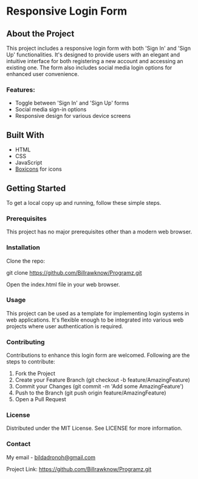 # Responsive Login Form

## About the Project
This project includes a responsive login form with both 'Sign In' and 'Sign Up' functionalities. It's designed to provide users with an elegant and intuitive interface for both registering a new account and accessing an existing one. The form also includes social media login options for enhanced user convenience.

### Features:
- Toggle between 'Sign In' and 'Sign Up' forms
- Social media sign-in options
- Responsive design for various device screens

## Built With
- HTML
- CSS
- JavaScript
- [Boxicons](https://boxicons.com/) for icons

## Getting Started
To get a local copy up and running, follow these simple steps.

### Prerequisites
This project has no major prerequisites other than a modern web browser.

### Installation
Clone the repo:

git clone https://github.com/Billrawknow/Programz.git

Open the index.html file in your web browser.

### Usage
This project can be used as a template for implementing login systems in web applications. It's flexible enough to be integrated into various web projects where user authentication is required.

### Contributing
Contributions to enhance this login form are welcomed. Following are the steps to contribute:

1. Fork the Project
2. Create your Feature Branch (git checkout -b feature/AmazingFeature)
3. Commit your Changes (git commit -m 'Add some AmazingFeature')
4. Push to the Branch (git push origin feature/AmazingFeature)
5. Open a Pull Request

### License
Distributed under the MIT License. See LICENSE for more information.

### Contact
My email - bildadronoh@gmail.com

Project Link: https://github.com/Billrawknow/Programz.git